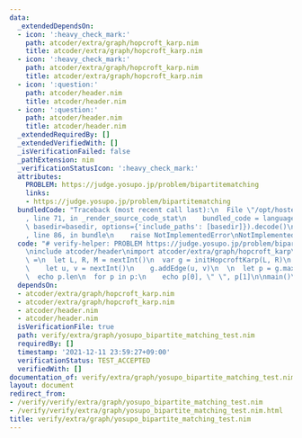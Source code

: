 ```yaml
---
data:
  _extendedDependsOn:
  - icon: ':heavy_check_mark:'
    path: atcoder/extra/graph/hopcroft_karp.nim
    title: atcoder/extra/graph/hopcroft_karp.nim
  - icon: ':heavy_check_mark:'
    path: atcoder/extra/graph/hopcroft_karp.nim
    title: atcoder/extra/graph/hopcroft_karp.nim
  - icon: ':question:'
    path: atcoder/header.nim
    title: atcoder/header.nim
  - icon: ':question:'
    path: atcoder/header.nim
    title: atcoder/header.nim
  _extendedRequiredBy: []
  _extendedVerifiedWith: []
  _isVerificationFailed: false
  _pathExtension: nim
  _verificationStatusIcon: ':heavy_check_mark:'
  attributes:
    PROBLEM: https://judge.yosupo.jp/problem/bipartitematching
    links:
    - https://judge.yosupo.jp/problem/bipartitematching
  bundledCode: "Traceback (most recent call last):\n  File \"/opt/hostedtoolcache/Python/3.10.6/x64/lib/python3.10/site-packages/onlinejudge_verify/documentation/build.py\"\
    , line 71, in _render_source_code_stat\n    bundled_code = language.bundle(stat.path,\
    \ basedir=basedir, options={'include_paths': [basedir]}).decode()\n  File \"/opt/hostedtoolcache/Python/3.10.6/x64/lib/python3.10/site-packages/onlinejudge_verify/languages/nim.py\"\
    , line 86, in bundle\n    raise NotImplementedError\nNotImplementedError\n"
  code: "# verify-helper: PROBLEM https://judge.yosupo.jp/problem/bipartitematching\n\
    \ninclude atcoder/header\nimport atcoder/extra/graph/hopcroft_karp\n\nproc main()\
    \ =\n  let L, R, M = nextInt()\n  var g = initHopcroftKarp(L, R)\n  for i in 0..<M:\n\
    \    let u, v = nextInt()\n    g.addEdge(u, v)\n  \n  let p = g.maximum_matching()\n\
    \  echo p.len\n  for p in p:\n    echo p[0], \" \", p[1]\n\nmain()\n"
  dependsOn:
  - atcoder/extra/graph/hopcroft_karp.nim
  - atcoder/extra/graph/hopcroft_karp.nim
  - atcoder/header.nim
  - atcoder/header.nim
  isVerificationFile: true
  path: verify/extra/graph/yosupo_bipartite_matching_test.nim
  requiredBy: []
  timestamp: '2021-12-11 23:59:27+09:00'
  verificationStatus: TEST_ACCEPTED
  verifiedWith: []
documentation_of: verify/extra/graph/yosupo_bipartite_matching_test.nim
layout: document
redirect_from:
- /verify/verify/extra/graph/yosupo_bipartite_matching_test.nim
- /verify/verify/extra/graph/yosupo_bipartite_matching_test.nim.html
title: verify/extra/graph/yosupo_bipartite_matching_test.nim
---
```

